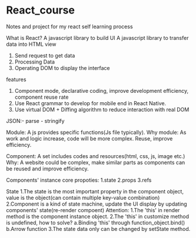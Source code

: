 # React_course
Notes and project for my react self learning process

What is React?
  A javascript library to build UI
  A javascript library to transfer data into HTML view
  1. Send request to get data
  2. Processing Data
  3. Operating DOM to display the interface
  
features
  1. Component mode, declarative coding, improve development efficiency, component reuse rate
  2. Use React grammar to develop for mobile end in React Native.
  3. Use virtual DOM + Diffing algorithm to reduce interaction with real DOM

JSON:- parse
     - stringify

Module:
  A js provides specific functions(Js file typically).
  Why module: As work and logic increase, code will be more complex.
  Reuse, improve efficiency.

Component:
  A set includes codes and resources(html, css, js, image etc.)
  Why: A website could be complex, make similar parts as components can be reused and improve efficiency.

Components' instance core propoties:
  1.state
  2.props
  3.refs

State
  1.The state is the most important property in the component object, value is the object(can contain multiple key-value combination)
  2.Component is a kind of state machine, update the UI display by updating components' state(re-render compoent)
  Attention:
    1.The 'this' in render method is the component instance object.
    2.The 'this' in customize method is undefined, how to solve?
      a.Binding 'this' through function_object.bind() 
      b.Arrow function
    3.The state data only can be changed by setState method.

